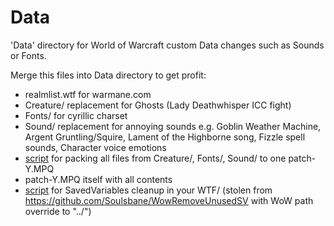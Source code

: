 # Data
'Data' directory for World of Warcraft custom Data changes such as Sounds or Fonts.

Merge this files into Data directory to get profit:

- realmlist.wtf for warmane.com
- Creature/ replacement for Ghosts (Lady Deathwhisper ICC fight)
- Fonts/ for cyrillic charset
- Sound/ replacement for annoying sounds e.g. Goblin Weather Machine, Argent Gruntling/Squire, Lament of the Highborne song, Fizzle spell sounds, Character voice emotions
- [script](https://github.com/grandatlant/DataMod/blob/main/pack_patch_mpq.py) for packing all files from Creature/, Fonts/, Sound/ to one patch-Y.MPQ
- patch-Y.MPQ itself with all contents
- [script](https://github.com/Soulsbane/WowRemoveUnusedSV/blob/master/remove-unused-sv.py) for SavedVariables cleanup in your WTF/ (stolen from https://github.com/Soulsbane/WowRemoveUnusedSV with WoW path override to "../")

